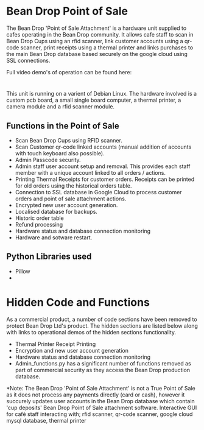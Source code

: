 # Bean Drop Point of Sale
The Bean Drop 'Point of Sale Attachment' is a hardware unit supplied to cafes operating in the Bean Drop community. It allows cafe staff to scan in Bean Drop Cups using an rfid scanner, link customer accounts using a qr-code scanner, print receipts using a thermal printer and links purchases to the main Bean Drop database based securely on the google cloud using SSL connections.

Full video demo's of operation can be found here:
#
This unit is running on a varient of Debian Linux. The hardware involved is a custom pcb board, a small single board computer, a thermal printer, a camera module and a rfid scanner module. 


## Functions in the Point of Sale
- Scan Bean Drop Cups using RFID scanner.
- Scan Customer qr-code linked accounts (manual addition of accounts with touch keyboard also possible).
- Admin Passcode security.
- Admin staff user account setup and removal. This provides each staff member with a unique account linked to all orders / actions.
- Printing Thermal Receipts for customer orders. Receipts can be printed for old orders using the historical orders table.
- Connection to SSL database in Google Cloud to process customer orders and point of sale attachment actions.
- Encrypted new user account generation.
- Localised database for backups.
- Historic order table
- Refund processing
- Hardware status and database connection monitoring
- Hardware and sotware restart.

## Python Libraries used
- Pillow
- 

# Hidden Code and Functions
As a commercial product, a number of code sections have been removed to protect Bean Drop Ltd's product. The hidden sections are listed below along with links to operational demos of the hidden sections functionality.
- Thermal Printer Receipt Printing
- Encryption and new user account generation
- Hardware status and database connection monitoring
- Admin_functions.py has a significant number of functions removed as part of commercial security as they access the Bean Drop production database.

*Note: The Bean Drop 'Point of Sale Attachment' is not a True Point of Sale as it does not process any payments directly (card or cash), however it succurely updates user accounts in the Bean Drop database which contain 'cup deposits' 
Bean Drop Point of Sale attachment software. Interactive GUI for café staff interacting with; rfid scanner, qr-code scanner, google cloud mysql database, thermal printer
